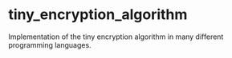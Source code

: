 # tiny_encryption_algorithm
Implementation of the tiny encryption algorithm in many different programming languages.
